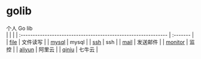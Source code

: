 # golib
个人 Go lib  
|                                                                |          |
| :------------------------------------------------------------- | :------- |
| [file](https://github.com/fxtaoo/golib/tree/master/file)       | 文件读写 |
| [mysql](https://github.com/fxtaoo/golib/tree/master/mysql)     | mysql    |
| [ssh](https://github.com/fxtaoo/golib/tree/master/ssh)         | ssh      |
| [mail](https://github.com/fxtaoo/golib/tree/master/mail)       | 发送邮件 |
| [monitor](https://github.com/fxtaoo/golib/tree/master/monitor) | 监控     |
| [aliyun](https://github.com/fxtaoo/golib/tree/master/aliyun)   | 阿里云   |
| [qiniu](https://github.com/fxtaoo/golib/tree/master/qiniu)     | 七牛云   |
